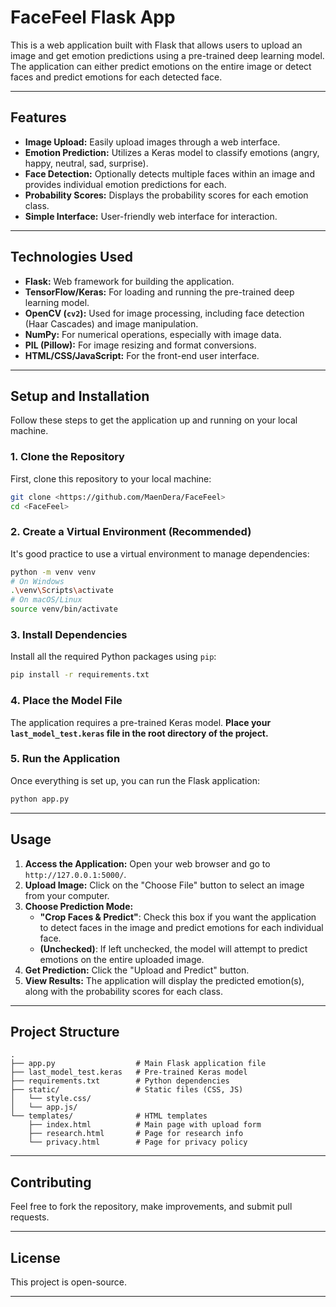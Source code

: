 # FaceFeel Flask App

This is a web application built with Flask that allows users to upload an image and get emotion predictions using a pre-trained deep learning model. The application can either predict emotions on the entire image or detect faces and predict emotions for each detected face.

---

## Features

* **Image Upload:** Easily upload images through a web interface.
* **Emotion Prediction:** Utilizes a Keras model to classify emotions (angry, happy, neutral, sad, surprise).
* **Face Detection:** Optionally detects multiple faces within an image and provides individual emotion predictions for each.
* **Probability Scores:** Displays the probability scores for each emotion class.
* **Simple Interface:** User-friendly web interface for interaction.

---

## Technologies Used

* **Flask:** Web framework for building the application.
* **TensorFlow/Keras:** For loading and running the pre-trained deep learning model.
* **OpenCV (`cv2`):** Used for image processing, including face detection (Haar Cascades) and image manipulation.
* **NumPy:** For numerical operations, especially with image data.
* **PIL (Pillow):** For image resizing and format conversions.
* **HTML/CSS/JavaScript:** For the front-end user interface.

---

## Setup and Installation

Follow these steps to get the application up and running on your local machine.

### 1. Clone the Repository

First, clone this repository to your local machine:

```bash
git clone <https://github.com/MaenDera/FaceFeel>
cd <FaceFeel>
```

### 2. Create a Virtual Environment (Recommended)

It's good practice to use a virtual environment to manage dependencies:

```bash
python -m venv venv
# On Windows
.\venv\Scripts\activate
# On macOS/Linux
source venv/bin/activate
```

### 3. Install Dependencies

Install all the required Python packages using `pip`:

```bash
pip install -r requirements.txt
```

### 4. Place the Model File

The application requires a pre-trained Keras model.
**Place your `last_model_test.keras` file in the root directory of the project.**

### 5. Run the Application

Once everything is set up, you can run the Flask application:

```bash
python app.py
```

---

## Usage

1.  **Access the Application:** Open your web browser and go to `http://127.0.0.1:5000/`.
2.  **Upload Image:** Click on the "Choose File" button to select an image from your computer.
3.  **Choose Prediction Mode:**
    * **"Crop Faces & Predict"**: Check this box if you want the application to detect faces in the image and predict emotions for each individual face.
    * **(Unchecked)**: If left unchecked, the model will attempt to predict emotions on the entire uploaded image.
4.  **Get Prediction:** Click the "Upload and Predict" button.
5.  **View Results:** The application will display the predicted emotion(s), along with the probability scores for each class.

---

## Project Structure

```
.
├── app.py                  # Main Flask application file
├── last_model_test.keras   # Pre-trained Keras model
├── requirements.txt        # Python dependencies
├── static/                 # Static files (CSS, JS)
│   └── style.css/
│   └── app.js/
└── templates/              # HTML templates
    ├── index.html          # Main page with upload form
    ├── research.html       # Page for research info
    └── privacy.html        # Page for privacy policy
```

---

## Contributing

Feel free to fork the repository, make improvements, and submit pull requests.

---

## License

This project is open-source.

---
